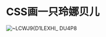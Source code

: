 # CSS画一只玲娜贝儿
![~LCWJ9`{D1LEXHI_ DU`4P8](https://user-images.githubusercontent.com/58672907/143839331-3dd16955-665f-41a0-8d7e-5769c2b843b1.png)
